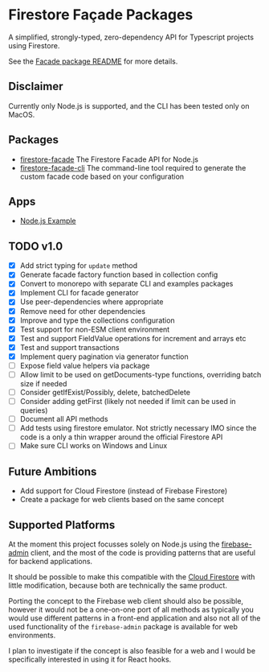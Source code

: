 # Firestore Façade Packages

A simplified, strongly-typed, zero-dependency API for Typescript projects using
Firestore.

See the [Facade package README](./packages/facade/README.md) for more details.

## Disclaimer

Currently only Node.js is supported, and the CLI has been tested only on MacOS.

## Packages

- [firestore-facade](./packages/facade/README.md) The Firestore Facade API for
  Node.js
- [firestore-facade-cli](./packages/cli/README.md) The command-line tool
  required to generate the custom facade code based on your configuration

## Apps

- [Node.js Example](./apps/example-nodejs/README.md)

## TODO v1.0

- [x] Add strict typing for `update` method
- [x] Generate facade factory function based in collection config
- [x] Convert to monorepo with separate CLI and examples packages
- [x] Implement CLI for facade generator
- [x] Use peer-dependencies where appropriate
- [x] Remove need for other dependencies
- [x] Improve and type the collections configuration
- [x] Test support for non-ESM client environment
- [x] Test and support FieldValue operations for increment and arrays etc
- [x] Test and support transactions
- [x] Implement query pagination via generator function
- [ ] Expose field value helpers via package
- [ ] Allow limit to be used on getDocuments-type functions, overriding batch
      size if needed
- [ ] Consider getIfExist/Possibly, delete, batchedDelete
- [ ] Consider adding getFirst (likely not needed if limit can be used in
      queries)
- [ ] Document all API methods
- [ ] Add tests using firestore emulator. Not strictly necessary IMO since the
      code is a only a thin wrapper around the official Firestore API
- [ ] Make sure CLI works on Windows and Linux

## Future Ambitions

- Add support for Cloud Firestore (instead of Firebase Firestore)
- Create a package for web clients based on the same concept

## Supported Platforms

At the moment this project focusses solely on Node.js using the
[firebase-admin](https://github.com/firebase/firebase-admin-node) client, and
the most of the code is providing patterns that are useful for backend
applications.

It should be possible to make this compatible with the [Cloud
Firestore](https://github.com/googleapis/nodejs-firestore) with little
modification, because both are technically the same product.

Porting the concept to the Firebase web client should also be possible, however
it would not be a one-on-one port of all methods as typically you would use
different patterns in a front-end application and also not all of the used
functionality of the `firebase-admin` package is available for web environments.

I plan to investigate if the concept is also feasible for a web and I would be
specifically interested in using it for React hooks.
